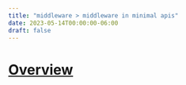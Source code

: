 ```yaml
---
title: "middleware > middleware in minimal apis"
date: 2023-05-14T00:00:00-06:00
draft: false
---
```


# [Overview](https://learn.microsoft.com/en-us/aspnet/core/fundamentals/minimal-apis/middleware?view=aspnetcore-7.0)